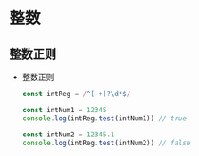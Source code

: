 # 整数

## 整数正则

+ 整数正则

  ```js
  const intReg = /^[-+]?\d*$/

  const intNum1 = 12345
  console.log(intReg.test(intNum1)) // true

  const intNum2 = 12345.1
  console.log(intReg.test(intNum2)) // false
  ```
